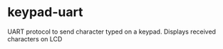 # keypad-uart
UART protocol to send character typed on a keypad. Displays received characters on LCD
